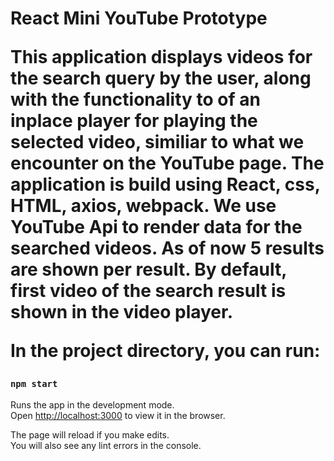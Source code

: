 <H1> React Mini YouTube Prototype
  
 <p> This application displays videos for the search query by the user, along with the functionality to of an inplace player for playing the selected video, similiar to what we encounter on the YouTube page. The application is build using React, css, HTML, axios, webpack. We use YouTube Api to render data for the searched videos. As of now 5 results are shown per result. By default, first video of the search result is shown in the video player.</p>
  
 
   
   
In the project directory, you can run:

### `npm start`

Runs the app in the development mode.\
Open [http://localhost:3000](http://localhost:3000) to view it in the browser.

The page will reload if you make edits.\
You will also see any lint errors in the console.

